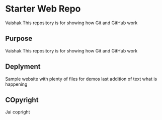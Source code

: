 # Starter Web Repo

Vaishak This repository is for showing how Git and GitHub work

## Purpose


Vaishak This repository is for showing how Git and GitHub work

## Deplyment

Sample website with plenty of files for demos
last addition of text 
what is happening


## COpyright

Jai copright